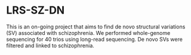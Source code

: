 # LRS-SZ-DN
This is an on-going project that aims to find de novo structural variations (SV) associated with schizophrenia. We performed whole-genome sequencing for 40 trios using long-read sequencing. De novo SVs were filtered and linked to schizophrenia.
